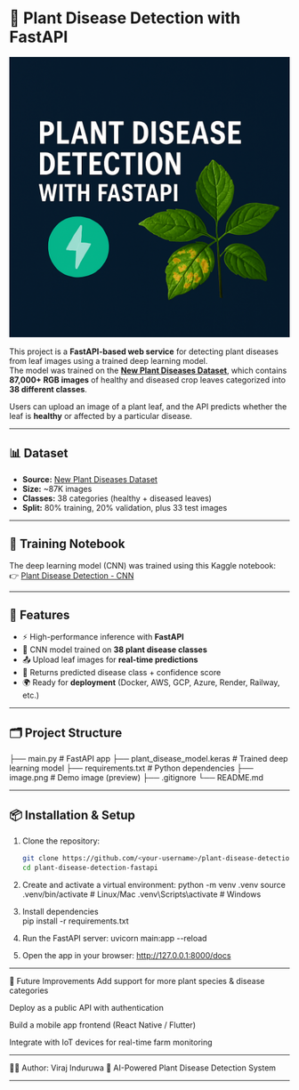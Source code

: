 # 🌿 Plant Disease Detection with FastAPI  

![Plant Disease Detection Demo](image.png)

This project is a **FastAPI-based web service** for detecting plant diseases from leaf images using a trained deep learning model.  
The model was trained on the **[New Plant Diseases Dataset](https://www.kaggle.com/datasets/vipoooool/new-plant-diseases-dataset)**, which contains **87,000+ RGB images** of healthy and diseased crop leaves categorized into **38 different classes**.  

Users can upload an image of a plant leaf, and the API predicts whether the leaf is **healthy** or affected by a particular disease.  

---

## 📊 Dataset  
- **Source:** [New Plant Diseases Dataset](https://www.kaggle.com/datasets/vipoooool/new-plant-diseases-dataset)  
- **Size:** ~87K images  
- **Classes:** 38 categories (healthy + diseased leaves)  
- **Split:** 80% training, 20% validation, plus 33 test images  

---

## 📓 Training Notebook  
The deep learning model (CNN) was trained using this Kaggle notebook:  
👉 [Plant Disease Detection - CNN](https://www.kaggle.com/code/virajinduruwa/plant-disease-detection-cnn)  

---

## 🚀 Features  
- ⚡ High-performance inference with **FastAPI**  
- 🤖 CNN model trained on **38 plant disease classes**  
- 📤 Upload leaf images for **real-time predictions**  
- 🧾 Returns predicted disease class + confidence score  
- 🌍 Ready for **deployment** (Docker, AWS, GCP, Azure, Render, Railway, etc.)  

---

## 🗂️ Project Structure  

├── main.py # FastAPI app
├── plant_disease_model.keras # Trained deep learning model
├── requirements.txt # Python dependencies
├── image.png # Demo image (preview)
├── .gitignore
└── README.md

---

## 📦 Installation & Setup  

1. Clone the repository:  
   ```bash
   git clone https://github.com/<your-username>/plant-disease-detection-fastapi.git
   cd plant-disease-detection-fastapi
   
2. Create and activate a virtual environment:
python -m venv .venv
source .venv/bin/activate   # Linux/Mac
.venv\Scripts\activate      # Windows                                                                                

3. Install dependencies  
pip install -r requirements.txt

4. Run the FastAPI server:
uvicorn main:app --reload

5. Open the app in your browser:
http://127.0.0.1:8000/docs

---

🔮 Future Improvements
Add support for more plant species & disease categories

Deploy as a public API with authentication

Build a mobile app frontend (React Native / Flutter)

Integrate with IoT devices for real-time farm monitoring

---

👨‍💻 Author: Viraj Induruwa
📌 AI-Powered Plant Disease Detection System


---
